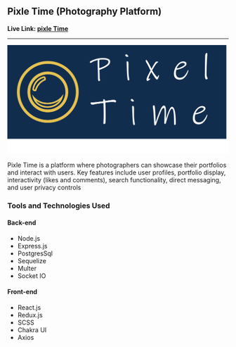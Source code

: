 ## **Pixle Time (Photography Platform)**

**Live Link: [pixle Time](https://main--voluble-maamoul-2711f4.netlify.app/)** 

---
<p style="text-align: center; margin: 0;">
  <img alt='pixletime' src='./PNG yellow.png' style="display: inline; margin: 0;">
</p>


Pixle Time is a platform where photographers can showcase their portfolios and interact with users. Key features include user profiles, portfolio display, interactivity (likes and comments), search functionality, direct messaging, and user privacy controls


### Tools and Technologies Used

#### Back-end
- Node.js
- Express.js
- PostgresSql 
- Sequelize
- Multer
- Socket IO

#### Front-end
- React.js
- Redux.js 
- SCSS 
- Chakra UI
- Axios 


<!--

**Here are some ideas to get you started:**

🙋‍♀️ A short introduction - what is your organization all about?
🌈 Contribution guidelines - how can the community get involved?
👩‍💻 Useful resources - where can the community find your docs? Is there anything else the community should know?
🍿 Fun facts - what does your team eat for breakfast?
🧙 Remember, you can do mighty things with the power of [Markdown](https://docs.github.com/github/writing-on-github/getting-started-with-writing-and-formatting-on-github/basic-writing-and-formatting-syntax)
-->
